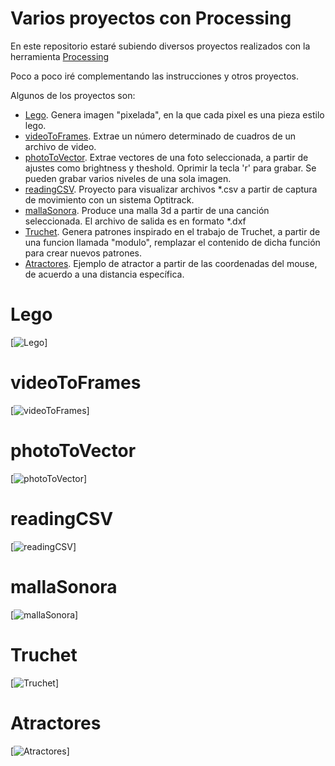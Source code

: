 # Varios proyectos con Processing

En este repositorio estaré subiendo diversos proyectos realizados con la herramienta [Processing]

Poco a poco iré complementando las instrucciones y otros proyectos.

Algunos de los proyectos son:
  - [Lego]. Genera imagen "pixelada", en la que cada pixel es una pieza estilo lego.
  - [videoToFrames]. Extrae un número determinado de cuadros de un archivo de video.
  - [photoToVector]. Extrae vectores de una foto seleccionada, a partir de ajustes como brightness y theshold. Oprimir la tecla 'r' para grabar. Se pueden grabar varios niveles de una sola imagen.
  - [readingCSV]. Proyecto para visualizar archivos *.csv a partir de captura de movimiento con un sistema Optitrack.
  - [mallaSonora]. Produce una malla 3d a partir de una canción seleccionada. El archivo de salida es en formato *.dxf
  - [Truchet]. Genera patrones inspirado en el trabajo de Truchet, a partir de una funcion llamada "modulo", remplazar el contenido de dicha función para crear nuevos patrones.
  - [Atractores]. Ejemplo de atractor a partir de las coordenadas del mouse, de acuerdo a una distancia específica.
  
  # Lego
  [![Lego](https://raw.githubusercontent.com/laadeho/varios/master/Lego/data/pict_pixel.png)]

  # videoToFrames
  [![videoToFrames](https://raw.githubusercontent.com/laadeho/varios/master/videoToFrames/videoToFrames.jpg)]
  
  # photoToVector
  [![photoToVector](https://github.com/laadeho/varios/blob/master/photoToVector/48_vector.jpg)]
  
  # readingCSV
  [![readingCSV](https://raw.githubusercontent.com/laadeho/varios/master/ReadingCSV/readingCSV.png)]
  
  # mallaSonora
  [![mallaSonora](https://raw.githubusercontent.com/laadeho/varios/master/mallaSonora/mallaSonora.png)]
  
  # Truchet
  [![Truchet](https://raw.githubusercontent.com/laadeho/varios/master/Truchet/Truchet.png)]
  
  # Atractores
  [![Atractores](https://raw.githubusercontent.com/laadeho/varios/master/Atractor/atractor.png)]
  

  

[Lego]: <https://github.com/laadeho/varios/tree/master/Lego>
[videoToFrames]: <https://github.com/laadeho/varios/tree/master/videoToFrames>
[readingCSV]: <https://github.com/laadeho/varios/tree/master/ReadingCSV>
[mallaSonora]: <https://github.com/laadeho/varios/tree/master/mallaSonora>
[Processing]: <https://processing.org/>
[Truchet]: <https://github.com/laadeho/varios/tree/master/Truchet>
[Atractores]: <https://github.com/laadeho/varios/tree/master/Atractor>
[photoToVector]: <https://github.com/laadeho/varios/tree/master/photoToVector>
